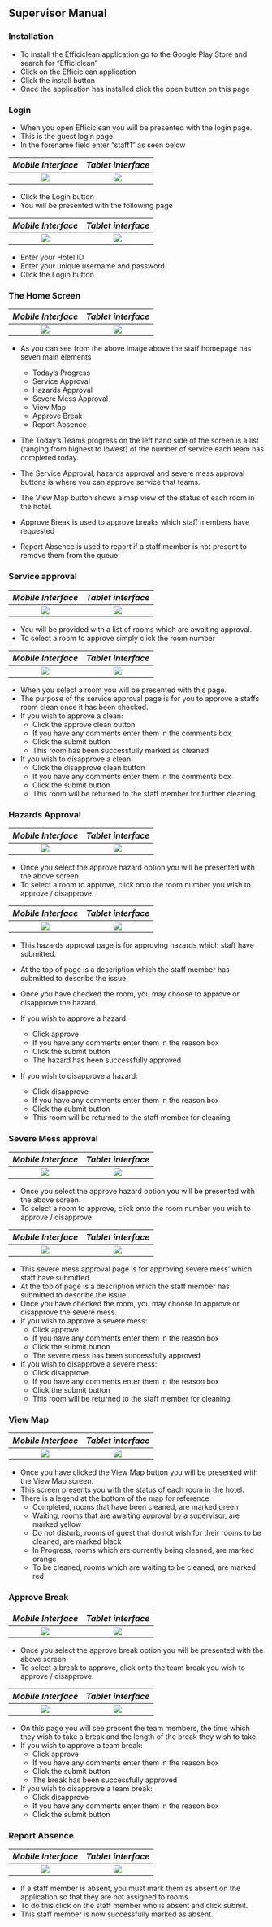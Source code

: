 ## Supervisor Manual

### Installation

- To install the Efficiclean application go to the Google Play Store and search for “Efficiclean”
- Click on the Efficiclean application
- Click the install button
- Once the application has installed click the open button on this page

### Login

- When you open Efficiclean you will be presented with the login page.
- This is the guest login page
- In the forename field enter “staff1” as seen below


*Mobile Interface*                 | *Tablet interface*
:---------------------------------:|:--------------------------------------:
![](media/staff1loginmobile.png) | ![](media/staff1logintablet.png)


- Click the Login button
- You will be presented with the following page

*Mobile Interface*                 | *Tablet interface*
:---------------------------------:|:--------------------------------------:
![](media/staffloginmobile.png) | ![](media/stafflogintablet.png)

- Enter your Hotel ID
- Enter your unique username and password
- Click the Login button

### The Home Screen

*Mobile Interface*                 | *Tablet interface*
:---------------------------------:|:--------------------------------------:
![](media/supervisorhomemobile.png) | ![](media/supervisorhometablet.png)

- As you can see from the above image above the staff homepage has seven main elements
  - Today’s Progress
  - Service Approval
  - Hazards Approval
  - Severe Mess Approval
  - View Map
  - Approve Break
  - Report Absence


- The Today’s Teams progress on the left hand side of the screen is a list (ranging from highest to lowest) of the number of service each team has completed today.
- The Service Approval, hazards approval and severe mess approval buttons is where you can approve service that teams.
- The View Map button shows a map view of the status of each room in the hotel.
- Approve Break is used to approve breaks which staff members have requested
- Report Absence is used to report if a staff member is not present to remove them from the queue.
&nbsp;

### Service approval

*Mobile Interface*                 | *Tablet interface*
:---------------------------------:|:--------------------------------------:
![](media/supervisorcleanslistmobile.png) | ![](media/supervisorcleanslisttablet.png)

- You will be provided with a list of rooms which are awaiting approval.
- To select a room to approve simply click the room number

*Mobile Interface*                 | *Tablet interface*
:---------------------------------:|:--------------------------------------:
![](media/supervisorcleansapprovalmobile.png) | ![](media/supervisorcleansapprovaltablet.png)

- When you select a room you will be presented with this page.
- The purpose of the service approval page is for you to approve a staffs room clean once it has been checked.
- If you wish to approve a clean:
  - Click the approve clean button
  - If you have any comments enter them in the comments box
  - Click the submit button
  - This room has been successfully marked as cleaned
- If you wish to disapprove a clean:
  - Click the disapprove clean button
  - If you have any comments enter them in the comments box
  - Click the submit button
  - This room will be returned to the staff member for further cleaning

### Hazards Approval

*Mobile Interface*                 | *Tablet interface*
:---------------------------------:|:--------------------------------------:
![](media/supervisorhazlistmobile.png) | ![](media/supervisorhazlisttablet.png)

- Once you select the approve hazard option you will be presented with the above screen.
- To select a room to approve, click onto the room number you wish to approve / disapprove.

*Mobile Interface*                 | *Tablet interface*
:---------------------------------:|:--------------------------------------:
![](media/supervisorhazardsmobile.png) | ![](media/supervisorhazardstablet.png)

- This hazards approval page is for approving hazards which staff have submitted.
- At the top of page is a description which the staff member has submitted to describe the issue.
- Once you have checked the room, you may choose to approve or disapprove the hazard.
- If you wish to approve a hazard:
  - Click approve
  - If you have any comments enter them in the reason box
  - Click the submit button
  - The hazard has been successfully approved


- If you wish to disapprove a hazard:
  - Click disapprove
  - If you have any comments enter them in the reason box
  - Click the submit button
  - This room will be returned to the staff member for cleaning

### Severe Mess approval

*Mobile Interface*                 | *Tablet interface*
:---------------------------------:|:--------------------------------------:
![](media/supervisorsmlistmobile.png) | ![](media/supervisorsmlisttablet.png)

- Once you select the approve hazard option you will be presented with the above screen.
- To select a room to approve, click onto the room number you wish to approve / disapprove.

*Mobile Interface*                 | *Tablet interface*
:---------------------------------:|:--------------------------------------:
![](media/supervisorseveremessmobile.png) | ![](media/supervisorseveremesstablet.png)

- This severe mess approval page is for approving severe mess’ which staff have submitted.
- At the top of page is a description which the staff member has submitted to describe the issue.
- Once you have checked the room, you may choose to approve or disapprove the severe mess.
- If you wish to approve a severe mess:
  - Click approve
  - If you have any comments enter them in the reason box
  - Click the submit button
  - The severe mess has been successfully approved
- If you wish to disapprove a severe mess:
  - Click disapprove
  - If you have any comments enter them in the reason box
  - Click the submit button
  - This room will be returned to the staff member for cleaning

### View Map

*Mobile Interface*                 | *Tablet interface*
:---------------------------------:|:--------------------------------------:
![](media/mapviewmobile.png) | ![](media/mapviewtablet.png)

- Once you have clicked the View Map button you will be presented with the View Map screen.
- This screen presents you with the status of each room in the hotel.
- There is a legend at the bottom of the map for reference
  - Completed, rooms that have been cleaned, are marked green
  - Waiting, rooms that are awaiting approval by a supervisor, are marked yellow
  - Do not disturb, rooms of guest that do not wish for their rooms to be cleaned, are marked black
  - In Progress, rooms which are currently being cleaned, are marked orange
  - To be cleaned, rooms which are waiting to be cleaned, are marked red

### Approve Break

*Mobile Interface*                 | *Tablet interface*
:---------------------------------:|:--------------------------------------:
![](media/supervisorbreaklistmobile.png) | ![](media/supervisorbreaklisttablet.png)

- Once you select the approve break option you will be presented with the above screen.
- To select a break to approve, click onto the team break you wish to approve / disapprove.

*Mobile Interface*                 | *Tablet interface*
:---------------------------------:|:--------------------------------------:
![](media/supervisorbreakapprovalmobile.png) | ![](media/supervisorbreakapprovaltablet.png)

- On this page you will see present the team members, the time which they wish to take a break and the length of the break they wish to take.
- If you wish to approve a team break:
  - Click approve
  - If you have any comments enter them in the reason box
  - Click the submit button
  - The break has been successfully approved
- If you wish to disapprove a team break:
  - Click disapprove
  - If you have any comments enter them in the reason box
  - Click the submit button

### Report Absence

*Mobile Interface*                 | *Tablet interface*
:---------------------------------:|:--------------------------------------:
![](media/supervisorreportabsencemobile.png) | ![](media/supervisorreportabsencetablet.png)

- If a staff member is absent, you must mark them as absent on the application so that they are not assigned to rooms.
- To do this click on the staff member who is absent and click submit.
- This staff member is now successfully marked as absent.
